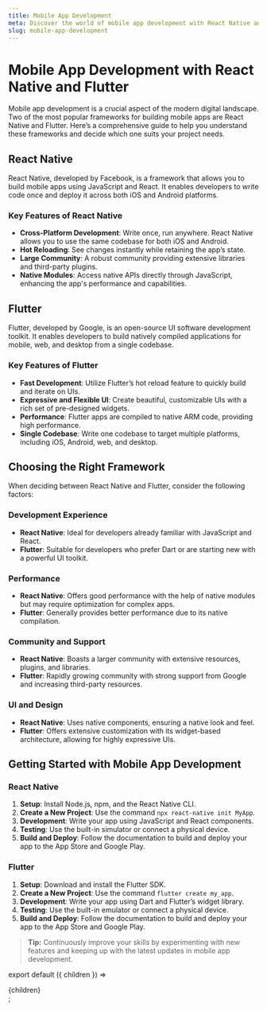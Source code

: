```yaml
---
title: Mobile App Development
meta: Discover the world of mobile app development with React Native and Flutter. Learn about their features, benefits, and how to choose the right framework for your project.
slug: mobile-app-development
---
```


# Mobile App Development with React Native and Flutter

Mobile app development is a crucial aspect of the modern digital landscape. Two of the most popular frameworks for building mobile apps are React Native and Flutter. Here’s a comprehensive guide to help you understand these frameworks and decide which one suits your project needs.

## React Native

React Native, developed by Facebook, is a framework that allows you to build mobile apps using JavaScript and React. It enables developers to write code once and deploy it across both iOS and Android platforms.

### Key Features of React Native

- **Cross-Platform Development**: Write once, run anywhere. React Native allows you to use the same codebase for both iOS and Android.
- **Hot Reloading**: See changes instantly while retaining the app’s state.
- **Large Community**: A robust community providing extensive libraries and third-party plugins.
- **Native Modules**: Access native APIs directly through JavaScript, enhancing the app's performance and capabilities.

## Flutter

Flutter, developed by Google, is an open-source UI software development toolkit. It enables developers to build natively compiled applications for mobile, web, and desktop from a single codebase.

### Key Features of Flutter

- **Fast Development**: Utilize Flutter’s hot reload feature to quickly build and iterate on UIs.
- **Expressive and Flexible UI**: Create beautiful, customizable UIs with a rich set of pre-designed widgets.
- **Performance**: Flutter apps are compiled to native ARM code, providing high performance.
- **Single Codebase**: Write one codebase to target multiple platforms, including iOS, Android, web, and desktop.

## Choosing the Right Framework

When deciding between React Native and Flutter, consider the following factors:

### Development Experience

- **React Native**: Ideal for developers already familiar with JavaScript and React.
- **Flutter**: Suitable for developers who prefer Dart or are starting new with a powerful UI toolkit.

### Performance

- **React Native**: Offers good performance with the help of native modules but may require optimization for complex apps.
- **Flutter**: Generally provides better performance due to its native compilation.

### Community and Support

- **React Native**: Boasts a larger community with extensive resources, plugins, and libraries.
- **Flutter**: Rapidly growing community with strong support from Google and increasing third-party resources.

### UI and Design

- **React Native**: Uses native components, ensuring a native look and feel.
- **Flutter**: Offers extensive customization with its widget-based architecture, allowing for highly expressive UIs.

## Getting Started with Mobile App Development

### React Native

1. **Setup**: Install Node.js, npm, and the React Native CLI.
2. **Create a New Project**: Use the command `npx react-native init MyApp`.
3. **Development**: Write your app using JavaScript and React components.
4. **Testing**: Use the built-in simulator or connect a physical device.
5. **Build and Deploy**: Follow the documentation to build and deploy your app to the App Store and Google Play.

### Flutter

1. **Setup**: Download and install the Flutter SDK.
2. **Create a New Project**: Use the command `flutter create my_app`.
3. **Development**: Write your app using Dart and Flutter’s widget library.
4. **Testing**: Use the built-in emulator or connect a physical device.
5. **Build and Deploy**: Follow the documentation to build and deploy your app to the App Store and Google Play.

> **Tip:** Continuously improve your skills by experimenting with new features and keeping up with the latest updates in mobile app development.

export default ({ children }) => <div className="prose">{children}</div>;
